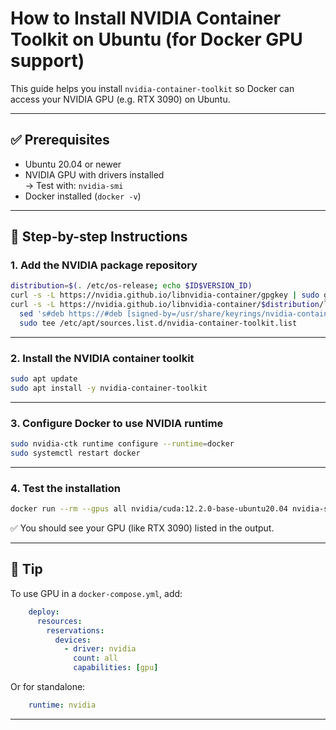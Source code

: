 
# How to Install NVIDIA Container Toolkit on Ubuntu (for Docker GPU support)

This guide helps you install `nvidia-container-toolkit` so Docker can access your NVIDIA GPU (e.g. RTX 3090) on Ubuntu.

---

## ✅ Prerequisites

- Ubuntu 20.04 or newer
- NVIDIA GPU with drivers installed  
  → Test with: `nvidia-smi`
- Docker installed (`docker -v`)

---

## 🔧 Step-by-step Instructions

### 1. Add the NVIDIA package repository

```bash
distribution=$(. /etc/os-release; echo $ID$VERSION_ID)
curl -s -L https://nvidia.github.io/libnvidia-container/gpgkey | sudo gpg --dearmor -o /usr/share/keyrings/nvidia-container-toolkit-keyring.gpg
curl -s -L https://nvidia.github.io/libnvidia-container/$distribution/libnvidia-container.list | \
  sed 's#deb https://#deb [signed-by=/usr/share/keyrings/nvidia-container-toolkit-keyring.gpg] https://#' | \
  sudo tee /etc/apt/sources.list.d/nvidia-container-toolkit.list
```

---

### 2. Install the NVIDIA container toolkit

```bash
sudo apt update
sudo apt install -y nvidia-container-toolkit
```

---

### 3. Configure Docker to use NVIDIA runtime

```bash
sudo nvidia-ctk runtime configure --runtime=docker
sudo systemctl restart docker
```

---

### 4. Test the installation

```bash
docker run --rm --gpus all nvidia/cuda:12.2.0-base-ubuntu20.04 nvidia-smi
```

✅ You should see your GPU (like RTX 3090) listed in the output.

---

## 📌 Tip

To use GPU in a `docker-compose.yml`, add:

```yaml
    deploy:
      resources:
        reservations:
          devices:
            - driver: nvidia
              count: all
              capabilities: [gpu]
```

Or for standalone:

```yaml
    runtime: nvidia
```

---
